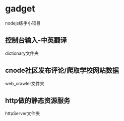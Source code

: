 # gadget
nodejs练手小项目

## 控制台输入-中英翻译
  dictionary文件夹
  
## cnode社区发布评论/爬取学校网站数据
  web_crawler文件夹
  
## http做的静态资源服务
  httpServer文件夹